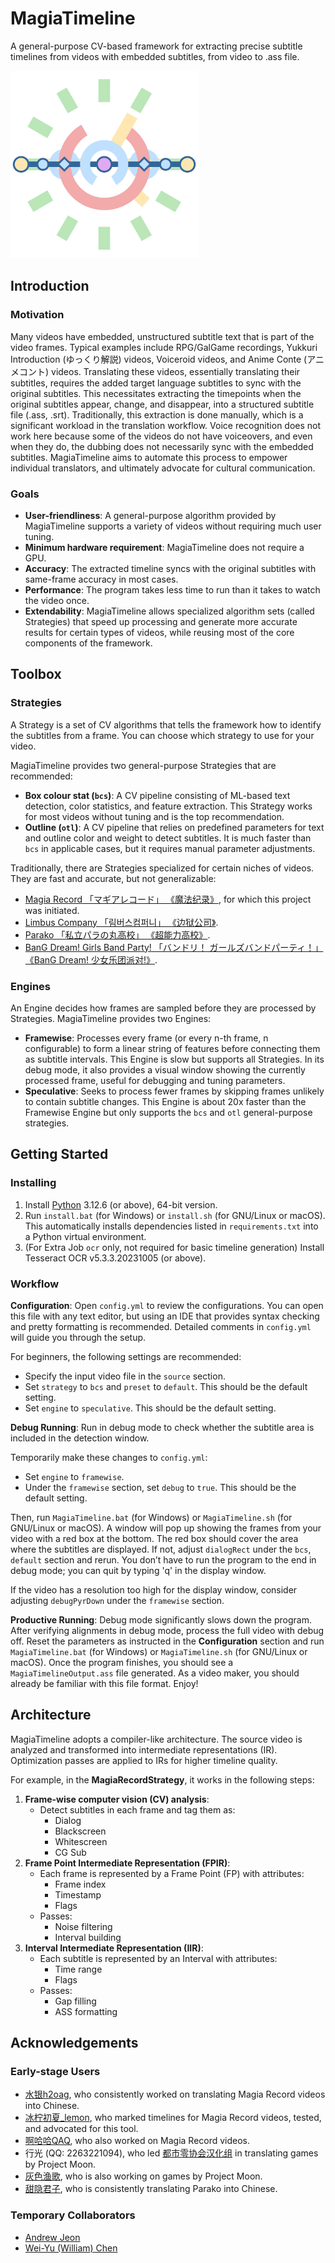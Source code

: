 # MagiaTimeline

A general-purpose CV-based framework for extracting precise subtitle timelines from videos with embedded subtitles, from video to .ass file.

<img src="./logo/MagiaTimeline-Logo-Transparent.png" width="300">

## Introduction

### Motivation

Many videos have embedded, unstructured subtitle text that is part of the video frames. Typical examples include RPG/GalGame recordings, Yukkuri Introduction (ゆっくり解説) videos, Voiceroid videos, and Anime Conte (アニメコント) videos. Translating these videos, essentially translating their subtitles, requires the added target language subtitles to sync with the original subtitles. This necessitates extracting the timepoints when the original subtitles appear, change, and disappear, into a structured subtitle file (.ass, .srt). Traditionally, this extraction is done manually, which is a significant workload in the translation workflow. Voice recognition does not work here because some of the videos do not have voiceovers, and even when they do, the dubbing does not necessarily sync with the embedded subtitles. MagiaTimeline aims to automate this process to empower individual translators, and ultimately advocate for cultural communication.

### Goals

- **User-friendliness**: A general-purpose algorithm provided by MagiaTimeline supports a variety of videos without requiring much user tuning.
- **Minimum hardware requirement**: MagiaTimeline does not require a GPU.
- **Accuracy**: The extracted timeline syncs with the original subtitles with same-frame accuracy in most cases.
- **Performance**: The program takes less time to run than it takes to watch the video once.
- **Extendability**: MagiaTimeline allows specialized algorithm sets (called Strategies) that speed up processing and generate more accurate results for certain types of videos, while reusing most of the core components of the framework.

## Toolbox

### Strategies

A Strategy is a set of CV algorithms that tells the framework how to identify the subtitles from a frame. You can choose which strategy to use for your video.

MagiaTimeline provides two general-purpose Strategies that are recommended:

- **Box colour stat (`bcs`)**: A CV pipeline consisting of ML-based text detection, color statistics, and feature extraction. This Strategy works for most videos without tuning and is the top recommendation.
- **Outline (`otl`)**: A CV pipeline that relies on predefined parameters for text and outline color and weight to detect subtitles. It is much faster than `bcs` in applicable cases, but it requires manual parameter adjustments.

Traditionally, there are Strategies specialized for certain niches of videos. They are fast and accurate, but not generalizable:

- [Magia Record 「マギアレコード」 《魔法纪录》](https://magireco.com/), for which this project was initiated.
- [Limbus Company 「림버스컴퍼니」 《边狱公司》](https://limbuscompany.com/).
- [Parako 「私立パラの丸高校」 《超能力高校》](https://www.youtube.com/@parako).
- [BanG Dream! Girls Band Party! 「バンドリ！ ガールズバンドパーティ！」 《BanG Dream! 少女乐团派对!》](https://bang-dream.bushimo.jp/).

### Engines

An Engine decides how frames are sampled before they are processed by Strategies. MagiaTimeline provides two Engines:

- **Framewise**: Processes every frame (or every n-th frame, n configurable) to form a linear string of features before connecting them as subtitle intervals. This Engine is slow but supports all Strategies. In its debug mode, it also provides a visual window showing the currently processed frame, useful for debugging and tuning parameters.
- **Speculative**: Seeks to process fewer frames by skipping frames unlikely to contain subtitle changes. This Engine is about 20x faster than the Framewise Engine but only supports the `bcs` and `otl` general-purpose strategies.

## Getting Started

### Installing

1. Install [Python](https://www.python.org) 3.12.6 (or above), 64-bit version. 
2. Run `install.bat` (for Windows) or `install.sh` (for GNU/Linux or macOS). This automatically installs dependencies listed in `requirements.txt` into a Python virtual environment.
3. (For Extra Job `ocr` only, not required for basic timeline generation) Install Tesseract OCR v5.3.3.20231005 (or above).

### Workflow

**Configuration**: Open `config.yml` to review the configurations. You can open this file with any text editor, but using an IDE that provides syntax checking and pretty formatting is recommended. Detailed comments in `config.yml` will guide you through the setup.

For beginners, the following settings are recommended:

- Specify the input video file in the `source` section.
- Set `strategy` to `bcs` and `preset` to `default`. This should be the default setting.
- Set `engine` to `speculative`. This should be the default setting.

**Debug Running**: Run in debug mode to check whether the subtitle area is included in the detection window.

Temporarily make these changes to `config.yml`:

- Set `engine` to `framewise`.
- Under the `framewise` section, set `debug` to `true`. This should be the default setting.

Then, run `MagiaTimeline.bat` (for Windows) or `MagiaTimeline.sh` (for GNU/Linux or macOS). A window will pop up showing the frames from your video with a red box at the bottom. The red box should cover the area where the subtitles are displayed. If not, adjust `dialogRect` under the `bcs`, `default` section and rerun. You don’t have to run the program to the end in debug mode; you can quit by typing 'q' in the display window.

If the video has a resolution too high for the display window, consider adjusting `debugPyrDown` under the `framewise` section.

**Productive Running**: Debug mode significantly slows down the program. After verifying alignments in debug mode, process the full video with debug off. Reset the parameters as instructed in the **Configuration** section and run `MagiaTimeline.bat` (for Windows) or `MagiaTimeline.sh` (for GNU/Linux or macOS). Once the program finishes, you should see a `MagiaTimelineOutput.ass` file generated. As a video maker, you should already be familiar with this file format. Enjoy!

## Architecture

MagiaTimeline adopts a compiler-like architecture. The source video is analyzed and transformed into intermediate representations (IR). Optimization passes are applied to IRs for higher timeline quality.

For example, in the **MagiaRecordStrategy**, it works in the following steps:

1. **Frame-wise computer vision (CV) analysis**:
    - Detect subtitles in each frame and tag them as:
        - Dialog
        - Blackscreen
        - Whitescreen
        - CG Sub
2. **Frame Point Intermediate Representation (FPIR)**:
    - Each frame is represented by a Frame Point (FP) with attributes:
        - Frame index
        - Timestamp
        - Flags
    - Passes:
        - Noise filtering
        - Interval building
3. **Interval Intermediate Representation (IIR)**:
    - Each subtitle is represented by an Interval with attributes:
        - Time range
        - Flags
    - Passes:
        - Gap filling
        - ASS formatting

## Acknowledgements

### Early-stage Users

- [水银h2oag](https://space.bilibili.com/246606859), who consistently worked on translating Magia Record videos into Chinese.
- [冰柠初夏_lemon](https://space.bilibili.com/1927412001), who marked timelines for Magia Record videos, tested, and advocated for this tool.
- [啊哈哈QAQ](https://space.bilibili.com/2141525), who also worked on Magia Record videos.
- 行光 (QQ: 2263221094), who led [都市零协会汉化组](https://space.bilibili.com/1247764479) in translating games by Project Moon.
- [灰色渔歌](https://space.bilibili.com/7653809), who is also working on games by Project Moon.
- [甜隐君子](https://space.bilibili.com/929197), who is consistently translating Parako into Chinese.

### Temporary Collaborators

- [Andrew Jeon](https://www.linkedin.com/in/andrew-jeon-58b294107)
- [Wei-Yu (William) Chen](https://www.linkedin.com/in/wei-yu-william-chen)
